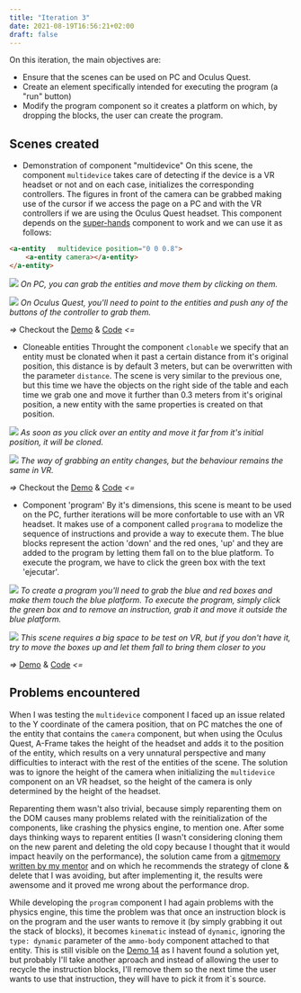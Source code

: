 ```yaml
---
title: "Iteration 3"
date: 2021-08-19T16:56:21+02:00
draft: false
---
```


On this iteration, the main objectives are:
+ Ensure that the scenes can be used on PC and Oculus Quest.
+ Create an element specifically intended for executing the program (a "run" button)
+ Modify the program component so it creates a platform on which, by dropping the blocks, the user can create the program.

## Scenes created
- Demonstration of component "multidevice"
On this scene, the component `multidevice` takes care of detecting if the device is a VR headset or not and on each case, initializes the corresponding controllers. The figures in front of the camera can be grabbed making use of the cursor if we access the page on a PC and with the VR controllers if we are using the Oculus Quest headset.
This component depends on the [super-hands](https://github.com/wmurphyrd/aframe-super-hands-component) component to work and we can use it as follows:
```html 
<a-entity   multidevice position="0 0 0.8">     
    <a-entity camera></a-entity> 
</a-entity>
```

![](/img/demo12_PC.gif)
*On PC, you can grab the entities and move them by clicking on them.*

![](/img/demo12_VR.gif)
*On Oculus Quest, you'll need to point to the entities and push any of the buttons of the controller to grab them.*

*=>* Checkout the [Demo](/vr-programming/demos/demo12) & [Code](https://github.com/jdjuli/aframe-vr-programming/blob/main/docs/demos/demo12/index.html) *<=*

- Cloneable entities
Throught the component `clonable` we specify that an entity must be clonated when it past a certain distance from it's original position, this distance is by default 3 meters, but can be overwritten with the parameter `distance`.
The scene is very similar to the previous one, but this time we have the objects on the right side of the table and each time we grab one and move it further than 0.3 meters from it's original position, a new entity with the same properties is created on that position.

![](/img/demo13_PC.gif)
*As soon as you click over an entity and move it far from it's initial position, it will be cloned.*

![](/img/demo13_VR.gif)
*The way of grabbing an entity changes, but the behaviour remains the same in VR.*

*=>* Checkout the [Demo](/vr-programming/demos/demo13) & [Code](https://github.com/jdjuli/aframe-vr-programming/blob/main/docs/demos/demo13/index.html) *<=*

- Component 'program'
By it's dimensions, this scene is meant to be used on the PC, further iterations will be more confortable to use with an VR headset. It makes use of a component called `programa` to modelize the sequence of instructions and provide a way to execute them.
The blue blocks represent the action 'down' and the red ones, 'up' and they are added to the program by letting them fall on to the blue platform. To execute the program, we have to click the green box with the text 'ejecutar'.

![](/img/demo14_PC.gif)
*To create a program you'll need to grab the blue and red boxes and make them touch the blue platform. To execute the program, simply click the green box and to remove an instruction, grab it and move it outside the blue platform.*

![](/img/demo14_VR.gif)
*This scene requires a big space to be test on VR, but if you don't have it, try to move the boxes up and let them fall to bring them closer to you*

*=>* [Demo](/vr-programming/demos/demo14) & [Code](https://github.com/jdjuli/aframe-vr-programming/blob/main/docs/demos/demo14/index.html) *<=*

## Problems encountered
When I was testing the `multidevice` component I faced up an issue related to the Y coordinate of the camera position, that on PC matches the one of the entity that contains the `camera` component, but when using the Oculus Quest, A-Frame takes the height of the headset and adds it to the position of the entity, which results on a very unnatural perspective and many difficulties to interact with the rest of the entities of the scene. The solution was to ignore the height of the camera when initializing the `multidevice` component on an VR headset, so the height of the camera is only determined by the height of the headset.

Reparenting them wasn't also trivial, because simply reparenting them on the DOM causes many problems related with the reinitialization of the components, like crashing the physics engine, to mention one. After some days thinking ways to reparent entities (I wasn't considering cloning them on the new parent and deleting the old copy because I thought that it would impact heavily on the performance), the solution came from a [gitmemory written by my mentor](https://www.gitmemory.com/issue/aframevr/aframe/2425/753673035) and on which he recommends the strategy of clone & delete that I was avoiding, but after implementing it, the results were awensome and it proved me wrong about the performance drop.

While developing the `program` component I had again problems with the physics engine, this time the problem was that once an instruction block is on the program and the user wants to remove it (by simply grabbing it out the stack of blocks), it becomes `kinematic` instead of `dynamic`, ignoring the `type: dynamic` parameter of the `ammo-body` component attached to that entity. This is still visible on the [Demo 14](/demos/demo14) as I havent found a solution yet, but probably I'll take another aproach and instead of allowing the user to recycle the instruction blocks, I'll remove them so the next time the user wants to use that instruction, they will have to pick it from it`s source.